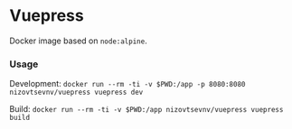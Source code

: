 # Vuepress

Docker image based on `node:alpine`.

### Usage

Development: `docker run --rm -ti -v $PWD:/app -p 8080:8080 nizovtsevnv/vuepress vuepress dev`

Build: `docker run --rm -ti -v $PWD:/app nizovtsevnv/vuepress vuepress build`
